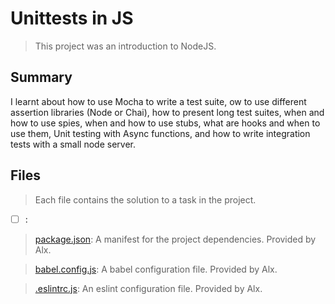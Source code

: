 # Unittests in JS

> This project was an introduction to NodeJS.

## Summary

I learnt about how to use Mocha to write a test suite, ow to use different assertion libraries (Node or Chai), how to present long test suites, when and how to use spies, when and how to use stubs, what are hooks and when to use them, Unit testing with Async functions, and how to write integration tests with a small node server.

## Files

> Each file contains the solution to a task in the project.

- [ ] [](https://github.com/Ebube-Ochemba/alx-backend-javascript/blob/main/0x06-unittests_in_js/): 

> [package.json](./package.json): A manifest for the project dependencies. Provided by Alx.

> [babel.config.js](./babel.config.js): A babel configuration file. Provided by Alx.

> [.eslintrc.js](./.eslintrc.js): An eslint configuration file. Provided by Alx.

